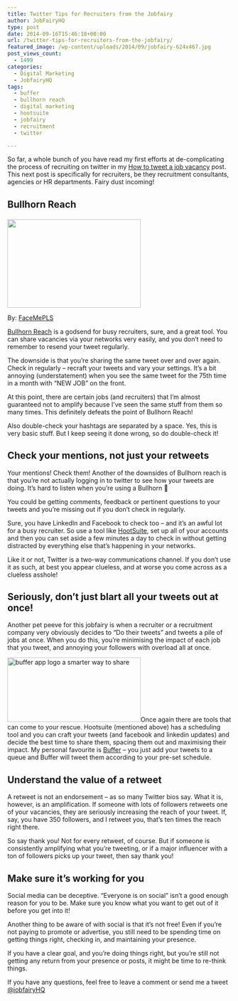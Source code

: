 ```yaml
---
title: Twitter Tips for Recruiters from the Jobfairy
author: JobFairyHQ
type: post
date: 2014-09-16T15:46:18+00:00
url: /twitter-tips-for-recruiters-from-the-jobfairy/
featured_image: /wp-content/uploads/2014/09/jobfairy-624x467.jpg
post_views_count:
  - 1499
categories:
  - Digital Marketing
  - JobfairyHQ
tags:
  - buffer
  - bullhorn reach
  - digital marketing
  - hootsuite
  - jobfairy
  - recruitment
  - twitter

---
```

So far, a whole bunch of you have read my first efforts at de-complicating the process of recruiting on twitter in my [How to tweet a job vacancy][1] post. This next post is specifically for recruiters, be they recruitment consultants, agencies or HR departments. Fairy dust incoming!

## Bullhorn Reach<figure id="attachment_1775" aria-describedby="caption-attachment-1775" style="width: 300px" class="wp-caption alignright">

[<img class="size-medium wp-image-1775" src="http://niria.in/wp-content/uploads/2014/09/7566910740_8c2fc90b7a-300x199.jpg" alt="" width="300" height="199" srcset="http://niria.in/wp-content/uploads/2014/09/7566910740_8c2fc90b7a-300x199.jpg 300w, http://niria.in/wp-content/uploads/2014/09/7566910740_8c2fc90b7a.jpg 500w" sizes="(max-width: 300px) 100vw, 300px" />][2]<figcaption id="caption-attachment-1775" class="wp-caption-text">By: <a href="https://www.flickr.com/photos/faceme/7566910740/" target="_blank">FaceMePLS</a></figcaption></figure> 

<a href="http://www.bullhornreach.com/" target="_blank">Bullhorn Reach</a> is a godsend for busy recruiters, sure, and a great tool. You can share vacancies via your networks very easily, and you don&#8217;t need to remember to resend your tweet regularly.

The downside is that you&#8217;re sharing the same tweet over and over again. Check in regularly &#8211; recraft your tweets and vary your settings. It&#8217;s a bit annoying (understatement) when you see the same tweet for the 75th time in a month with &#8220;NEW JOB&#8221; on the front.

At this point, there are certain jobs (and recruiters) that I&#8217;m almost guaranteed not to amplify because I&#8217;ve seen the same stuff from them so many times. This definitely defeats the point of Bullhorn Reach!

Also double-check your hashtags are separated by a space. Yes, this is very basic stuff. But I keep seeing it done wrong, so do double-check it!

## Check your mentions, not just your retweets

Your mentions! Check them! Another of the downsides of Bullhorn reach is that you&#8217;re not actually logging in to twitter to see how your tweets are doing. It&#8217;s hard to listen when you&#8217;re using a Bullhorn 🙂

You could be getting comments, feedback or pertinent questions to your tweets and you&#8217;re missing out if you don&#8217;t check in regularly.

Sure, you have LinkedIn and Facebook to check too &#8211; and it&#8217;s an awful lot for a busy recruiter. So use a tool like <a href="http://hootsuite.com" target="_blank">HootSuite,</a> set up all of your accounts and then you can set aside a few minutes a day to check in without getting distracted by everything else that&#8217;s happening in your networks.

Like it or not, Twitter is a two-way communications channel. If you don&#8217;t use it as such, at best you appear clueless, and at worse you come across as a clueless asshole!

## Seriously, don&#8217;t just blart all your tweets out at once!

Another pet peeve for this jobfairy is when a recruiter or a recruitment company very obviously decides to &#8220;Do their tweets&#8221; and tweets a pile of jobs at once. When you do this, you&#8217;re minimising the impact of each job that you tweet, and annoying your followers with overload all at once.

<img class="alignright size-medium wp-image-1779" src="http://niria.in/wp-content/uploads/2014/09/buffer-app-670x325-300x145.png" alt="buffer app logo a smarter way to share" width="300" height="145" srcset="http://niria.in/wp-content/uploads/2014/09/buffer-app-670x325-300x145.png 300w, http://niria.in/wp-content/uploads/2014/09/buffer-app-670x325-624x302.png 624w, http://niria.in/wp-content/uploads/2014/09/buffer-app-670x325.png 670w" sizes="(max-width: 300px) 100vw, 300px" />Once again there are tools that can come to your rescue. Hootsuite (mentioned above) has a scheduling tool and you can craft your tweets (and facebook and linkedin updates) and decide the best time to share them, spacing them out and maximising their impact. My personal favourite is <a href="http://bufferapp.com" target="_blank">Buffer</a> &#8211; you just add your tweets to a queue and Buffer will tweet them according to your pre-set schedule.

## Understand the value of a retweet

A retweet is not an endorsement &#8211; as so many Twitter bios say. What it is, however, is an amplification. If someone with lots of followers retweets one of your vacancies, they are seriously increasing the reach of your tweet. If, say, you have 350 followers, and I retweet you, that&#8217;s ten times the reach right there.

So say thank you! Not for every retweet, of course. But if someone is consistently amplifying what you&#8217;re tweeting, or if a major influencer with a ton of followers picks up your tweet, then say thank you!

## Make sure it&#8217;s working for you

Social media can be deceptive. &#8220;Everyone is on social&#8221; isn&#8217;t a good enough reason for you to be. Make sure you know what you want to get out of it before you get into it!

Another thing to be aware of with social is that it&#8217;s not free! Even if you&#8217;re not paying to promote or advertise, you still need to be spending time on getting things right, checking in, and maintaining your presence.

If you have a clear goal, and you&#8217;re doing things right, but you&#8217;re still not getting any return from your presence or posts, it might be time to re-think things.

If you have any questions, feel free to leave a comment or send me a tweet <a href="http://www.twitter.com/jobfairyHQ" target="_blank">@jobfairyHQ</a>

&nbsp;

 [1]: http://niria.in/how-to-tweet-a-job-vacancy-by-a-jobfairy/ "How to tweet a job vacancy – by a Jobfairy"
 [2]: http://niria.in/wp-content/uploads/2014/09/7566910740_8c2fc90b7a.jpg